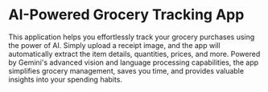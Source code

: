# AI-Powered Grocery Tracking App

This application helps you effortlessly track your grocery purchases using the power of AI. Simply upload a receipt image, and the app will automatically extract the item details, quantities, prices, and more. Powered by Gemini's advanced vision and language processing capabilities, the app simplifies grocery management, saves you time, and provides valuable insights into your spending habits.
